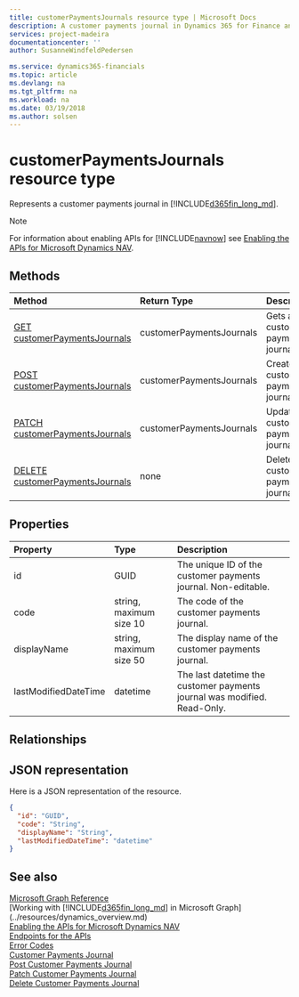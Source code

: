 ```yaml
---
title: customerPaymentsJournals resource type | Microsoft Docs
description: A customer payments journal in Dynamics 365 for Finance and Operations, Business edition.
services: project-madeira
documentationcenter: ''
author: SusanneWindfeldPedersen

ms.service: dynamics365-financials
ms.topic: article
ms.devlang: na
ms.tgt_pltfrm: na
ms.workload: na
ms.date: 03/19/2018
ms.author: solsen
---
```


# customerPaymentsJournals resource type
Represents a customer payments journal in [!INCLUDE[d365fin_long_md](../../includes/d365fin_long_md.md)].

> [!NOTE]  
> For information about enabling APIs for [!INCLUDE[navnow](../../includes/navnow_md.md)] see [Enabling the APIs for Microsoft Dynamics NAV](../../enabling-apis-for-dynamics-nav.md).

## Methods

| Method               | Return Type             |Description                      |
|:---------------------|:------------------------|:--------------------------------|
|[GET customerPaymentsJournals](../api/dynamics_customerpaymentsjournal_get.md)      |customerPaymentsJournals|Gets a customer payments journal.   |
|[POST customerPaymentsJournals](../api/dynamics_create_customerpaymentsjournal.md)  |customerPaymentsJournals|Creates a customer payments journal.|
|[PATCH customerPaymentsJournals](../api/dynamics_customerpaymentsjournal_update.md) |customerPaymentsJournals|Updates a customer payments journal.|
|[DELETE customerPaymentsJournals](../api/dynamics_customerpaymentsjournal_delete.md)|none                     |Deletes a customer payments journal.|

## Properties
| Property	         | Type	                 |Description                                                             |
|:-------------------|:----------------------|:-----------------------------------------------------------------------|
|id                  |GUID                   |The unique ID of the customer payments journal. Non-editable.           |
|code                |string, maximum size 10| The code of the customer payments journal.                             |
|displayName         |string, maximum size 50| The display name of the customer payments journal.                     |
|lastModifiedDateTime|datetime               |The last datetime the customer payments journal was modified. Read-Only.|

## Relationships

## JSON representation

Here is a JSON representation of the resource.


```json
{
  "id": "GUID",
  "code": "String",
  "displayName": "String",
  "lastModifiedDateTime": "datetime"
}
```

## See also
[Microsoft Graph Reference](../api/dynamics_graph_reference.md)  
[Working with [!INCLUDE[d365fin_long_md](../../includes/d365fin_long_md.md)] in Microsoft Graph](../resources/dynamics_overview.md)  
[Enabling the APIs for Microsoft Dynamics NAV](../../enabling-apis-for-dynamics-nav.md)  
[Endpoints for the APIs](../../endpoints-apis-for-dynamics.md)  
[Error Codes](../dynamics_error_codes.md)  
[Customer Payments Journal](../api/dynamics_customerpaymentsjournal_get.md)  
[Post Customer Payments Journal](../api/dynamics_create_customerpaymentsjournal.md)  
[Patch Customer Payments Journal](../api/dynamics_customerpaymentsjournal_update.md)  
[Delete Customer Payments Journal](../api/dynamics_customerpaymentsjournal_delete.md)  
